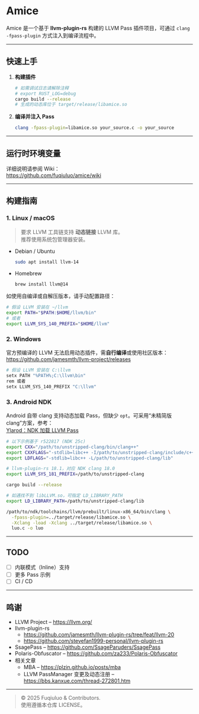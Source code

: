 # Amice

Amice 是一个基于 **llvm-plugin-rs** 构建的 LLVM Pass 插件项目，可通过 `clang -fpass-plugin` 方式注入到编译流程中。

---

## 快速上手

1. **构建插件**

   ```bash
   # 如需调试日志请解除注释
   # export RUST_LOG=debug
   cargo build --release
   # 生成的动态库位于 target/release/libamice.so
   ```

2. **编译并注入 Pass**

   ```bash
   clang -fpass-plugin=libamice.so your_source.c -o your_source
   ```

---

## 运行时环境变量

详细说明请参阅 Wiki：  
<https://github.com/fuqiuluo/amice/wiki>

---

## 构建指南

### 1. Linux / macOS

> 要求 LLVM 工具链支持 **动态链接** LLVM 库。  
> 推荐使用系统包管理器安装。

- Debian / Ubuntu

  ```bash
  sudo apt install llvm-14
  ```

- Homebrew

  ```bash
  brew install llvm@14
  ```

如使用自编译或自解压版本，请手动配置路径：
```bash
# 假设 LLVM 安装在 ~/llvm
export PATH="$PATH:$HOME/llvm/bin"
# 或者
export LLVM_SYS_140_PREFIX="$HOME/llvm"
```
### 2. Windows

官方预编译的 LLVM 无法启用动态插件，需**自行编译**或使用社区版本：  
<https://github.com/jamesmth/llvm-project/releases>
```powershell
# 假设 LLVM 安装在 C:\llvm
setx PATH "%PATH%;C:\llvm\bin"
rem 或者
setx LLVM_SYS_140_PREFIX "C:\llvm"
```
### 3. Android NDK

Android 自带 clang 支持动态加载 Pass，但缺少 `opt`。可采用“未精简版 clang”方案，参考：  
[Ylarod：NDK 加载 LLVM Pass](https://xtuly.cn/article/ndk-load-llvm-pass-plugin)
```bash
# 以下示例基于 r522817 (NDK 25c)
export CXX="/path/to/unstripped-clang/bin/clang++"
export CXXFLAGS="-stdlib=libc++ -I/path/to/unstripped-clang/include/c++/v1"
export LDFLAGS="-stdlib=libc++ -L/path/to/unstripped-clang/lib"

# llvm-plugin-rs 18.1，对应 NDK clang 18.0
export LLVM_SYS_181_PREFIX=/path/to/unstripped-clang

cargo build --release

# 如遇找不到 libLLVM.so，可指定 LD_LIBRARY_PATH
export LD_LIBRARY_PATH=/path/to/unstripped-clang/lib

/path/to/ndk/toolchains/llvm/prebuilt/linux-x86_64/bin/clang \
  -fpass-plugin=../target/release/libamice.so \
  -Xclang -load -Xclang ../target/release/libamice.so \
  luo.c -o luo
```
---

## TODO

- [ ] 内联模式（Inline）支持
- [ ] 更多 Pass 示例
- [ ] CI / CD

---

## 鸣谢

- LLVM Project – <https://llvm.org/>
- llvm-plugin-rs
    - <https://github.com/jamesmth/llvm-plugin-rs/tree/feat/llvm-20>
    - <https://github.com/stevefan1999-personal/llvm-plugin-rs>
- SsagePass – <https://github.com/SsageParuders/SsagePass>
- Polaris-Obfuscator – <https://github.com/za233/Polaris-Obfuscator>
- 相关文章
    - MBA – <https://plzin.github.io/posts/mba>
    - LLVM PassManager 变更及动态注册 – <https://bbs.kanxue.com/thread-272801.htm>

---

> © 2025 Fuqiuluo & Contributors.  
> 使用遵循本仓库 LICENSE。
